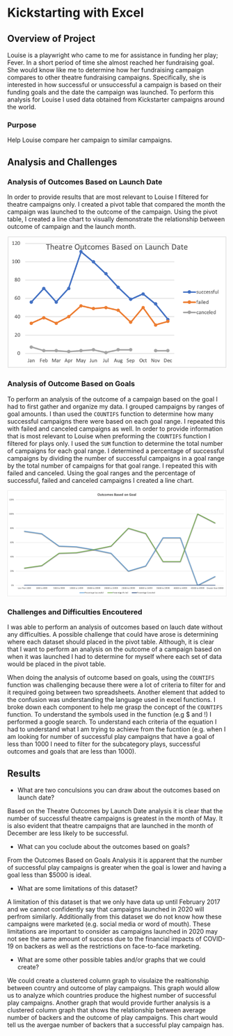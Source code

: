 # Kickstarting with Excel
## Overview of Project
Louise is a playwright who came to me for assistance in funding her play; Fever. In a short period of time she almost reached her fundraising goal. She would know like me to determine how her fundraising campaign compares to other theatre fundraising campaigns. Specifically, she is interested in how successful or unsuccessful a campaign is based on their funding goals and the date the campaign was launched. To perform this analysis for Louise I used data obtained from Kickstarter campaigns around the world.

### Purpose
Help Louise compare her campaign to similar campaigns.
 
## Analysis and Challenges 

### Analysis of Outcomes Based on Launch Date
In order to provide results that are most relevant to Louise I filtered for theatre campaigns only. I created a pivot table that compared the month the campaign was launched to the outcome of the campaign. Using the pivot table, I created a line chart to visually demonstrate the relationship between outcome of campaign and the launch month. 

![Theatre_Outcomes_vs_Launch](https://github.com/mdhugge/kickstarter-analysis/blob/main/Resources/Theatre_Outcomes_vs_Launch.png)
 

### Analysis of Outcome Based on Goals
To perform an analysis of the outcome of a campaign based on the goal I had to first gather and organize my data. I grouped campaigns by ranges of goal amounts. I than used the `COUNTIFS` function to determine how many successful campaigns there were based on each goal range. I repeated this with failed and canceled campaigns as well. In order to provide information that is most relevant to Louise when preforming the `COUNTIFS` function I filtered for plays only. I used the `SUM` function to determine the total number of campaigns for each goal range. I determined a percentage of successful campaigns by dividing the number of successful campaigns in a goal range by the total number of campaigns for that goal range. I repeated this with failed and canceled. Using the goal ranges and the percentage of successful, failed and canceled campaigns I created a line chart. 

![Outcomes_vs_Goals](https://github.com/mdhugge/kickstarter-analysis/blob/main/Resources/Outcomes_vs_Goals.png)

### Challenges and Difficulties Encoutered

I was able to perform an analysis of outcomes based on lauch date without any difficulties. A possible challenge that could have arose is determining where each dataset should placed in the pivot table. Although, it is clear that I want to perform an analysis on the outcome of a campaign based on when it was launched I had to determine for myself where each set of data would be placed in the pivot table.

When doing the analysis of outcome based on goals, using the `COUNTIFS` function was challenging because there were a lot of criteria to filter for and it required going between two spreadsheets. Another element that added to the confusion was understanding the language used in excel functions. I broke down each component to help me grasp the concept of the `COUNTIFS` function. To understand the symbols used in the function (e.g $ and !) I performed a google search. To understand each criteria of the equation I had to understand what I am trying to achieve from the fucntion (e.g. when I am looking for number of successful play campaigns that have a goal of less than 1000 I need to filter for the subcategory plays, successful outcomes and goals that are less than 1000). 

## Results
- What are two conculsions you can draw about the outcomes based on launch date?

Based on the Theatre Outcomes by Launch Date analysis it is clear that the number of successful theatre campaigns is greatest in the month of May. It is also evident that theatre campaigns that are launched in the month of December are less likely to be successful.

- What can you coclude about the outcomes based on goals?

From the Outcomes Based on Goals Analysis it is apparent that the number of successful play campaigns is greater when the goal is lower and having a goal less than $5000 is ideal. 

- What are some limitations of this dataset?

A limitation of this dataset is that we only have data up until February 2017 and we cannot confidently say that campaigns launched in 2020 will perfrom similarly. Additionally from this dataset we do not know how these campaigns were marketed (e.g. social media or word of mouth). These limitations are important to consider as campaigns launched in 2020 may not see the same amount of success due to the financial impacts of COVID-19 on backers as well as the restrictions on face-to-face marketing. 

- What are some other possible tables and/or graphs that we could create?

We could create a clustered column graph to visulaize the realtionship between country and outcome of play campaigns. This graph would allow us to analyze which countries produce the highest number of successful play campaigns. Another graph that would provide further analysis is a clustered column graph that shows the relationship between average number of backers and the outcome of play campaigns. This chart would tell us the avergae number of backers that a successful play campaign has. 
